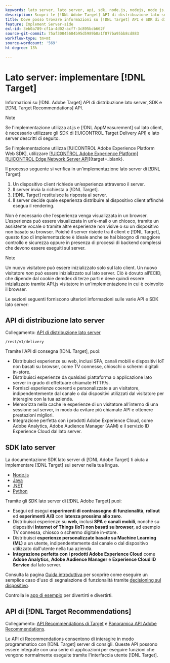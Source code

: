 ```yaml
---
keywords: lato server, lato server, api, sdk, node.js, nodejs, node js, recommendations api, api, api, api, lato server1
description: Scopri le [!DNL Adobe Target] API di distribuzione lato server, SDK e [!DNL Target Recommendations] API.
title: Dove posso trovare informazioni su [!DNL Target] API e SDK di distribuzione lato server?
feature: Implement Server-side
exl-id: 3eb0a789-cf1a-4d02-acf7-3c895bcb662f
source-git-commit: 75af30045684b95d5989b0a1f877ba95bb8cd883
workflow-type: tm+mt
source-wordcount: '569'
ht-degree: 13%

---
```


# Lato server: implementare [!DNL Target]

Informazioni su [!DNL Adobe Target] API di distribuzione lato server, SDK e [!DNL Target Recommendations] API.

>[!NOTE]
>
>Se l&#39;implementazione utilizza at.js e [!DNL AppMeasurement] sul lato client, è necessario utilizzare gli SDK di [!UICONTROL Target Delivery API] e lato server descritti di seguito.
>
>Se l&#39;implementazione utilizza [!UICONTROL Adobe Experience Platform Web SDK], utilizzare [[!UICONTROL Adobe Experience Platform] [!UICONTROL Edge Network Server API]](https://experienceleague.adobe.com/it/docs/experience-platform/edge-network-server-api/overview){target=_blank}.

Il processo seguente si verifica in un’implementazione lato server di [!DNL Target]:

1. Un dispositivo client richiede un’esperienza attraverso il server.
1. Il server invia la richiesta a [!DNL Target].
1. [!DNL Target] restituisce la risposta al server.
1. Il server decide quale esperienza distribuire al dispositivo client affinché esegua il rendering.

Non è necessario che l’esperienza venga visualizzata in un browser. L’esperienza può essere visualizzata in un’e-mail o un chiosco, tramite un assistente vocale o tramite altre esperienze non visive o su un dispositivo non basato su browser. Poiché il server risiede tra il client e [!DNL Target], questo tipo di implementazione è ideale anche se hai bisogno di maggiore controllo e sicurezza oppure in presenza di processi di backend complessi che devono essere eseguiti sul server.

>[!NOTE]
>
>Un nuovo visitatore può essere inizializzato solo sul lato client. Un nuovo visitatore *non può* essere inizializzato sul lato server. Ciò è dovuto all’ECID, che dipende dal cookie demdex di terze parti e deve quindi essere inizializzato tramite API.js visitatore in un’implementazione in cui è coinvolto il browser.

Le sezioni seguenti forniscono ulteriori informazioni sulle varie API e SDK lato server:

## API di distribuzione lato server

Collegamento: [API di distribuzione lato server](/help/dev/implement/delivery-api/overview.md)

`/rest/v1/delivery`

Tramite l&#39;API di consegna [!DNL Target], puoi:

* Distribuisci esperienze su web, inclusi SPA, canali mobili e dispositivi IoT non basati su browser, come TV connesse, chioschi o schermi digitali in-store.
* Distribuisci esperienze da qualsiasi piattaforma o applicazione lato server in grado di effettuare chiamate HTTP/s.
* Fornisci esperienze coerenti e personalizzate a un visitatore, indipendentemente dal canale o dai dispositivi utilizzati dal visitatore per interagire con la tua azienda.
* Memorizza nella cache le esperienze di un visitatore all’interno di una sessione sul server, in modo da evitare più chiamate API e ottenere prestazioni migliori.
* Integrazione perfetta con i prodotti Adobe Experience Cloud, come Adobe Analytics, Adobe Audience Manager (AAM) e il servizio ID Experience Cloud dal lato server.

## SDK lato server

La documentazione SDK lato server di [!DNL Adobe Target] ti aiuta a implementare [!DNL Target] sui server nella tua lingua.

* [Node.js](node-js/overview.md)
* [Java](java/overview.md)
* [.NET](net/overview.md)
* [Python](python/overview.md)

Tramite gli SDK lato server di [!DNL Adobe Target] puoi:

* Esegui ed esegui **esperimenti di contrassegno di funzionalità**, **rollout** ed **esperimenti A/B** con **latenza prossima allo zero**.
* Distribuisci esperienze su **web**, inclusi **SPA** e **canali mobili**, nonché su dispositivi **Internet of Things (IoT) non basati su browser**, ad esempio TV connessa, chiosco o schermo digitale in-store.
* Distribuisci **esperienze personalizzate basate su Machine Learning (ML)** a un utente, indipendentemente dal canale o dal dispositivo utilizzato dall&#39;utente nella tua azienda.
* **Integrazione perfetta con i prodotti Adobe Experience Cloud** come **Adobe Analytics**, **Adobe Audience Manager** e **Experience Cloud ID Service** dal lato server.

Consulta la pagina [Guida introduttiva](sdk-guides/getting-started/getting-started.md) per scoprire come eseguire un semplice caso d&#39;uso di segnalazione di funzionalità tramite [decisioning sul dispositivo](sdk-guides/on-device-decisioning/overview.md).

Controlla le [app di esempio](sdk-guides/sample-apps/sample-apps.md) per divertirti e divertirti.

## API di [!DNL Target Recommendations]

Collegamento: [API Recommendations di Target](https://developers.adobetarget.com/api/recommendations) e [Panoramica API Adobe Recommendations](../../before-administer/recs-api/overview.md).

Le API di Recommendations consentono di interagire in modo programmatico con [!DNL Target] server di consigli. Queste API possono essere integrate con una serie di applicazioni per eseguire funzioni che vengono normalmente eseguite tramite l&#39;interfaccia utente [!DNL Target].
